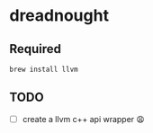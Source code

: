 # dreadnought

## Required

```bash
brew install llvm
```

## TODO

- [ ] create a llvm c++ api wrapper 😩
